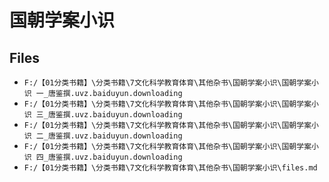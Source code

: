 # 国朝学案小识

## Files

- `F:/【01分类书籍】\分类书籍\7文化科学教育体育\其他杂书\国朝学案小识\国朝学案小识 一_唐鉴撰.uvz.baiduyun.downloading`
- `F:/【01分类书籍】\分类书籍\7文化科学教育体育\其他杂书\国朝学案小识\国朝学案小识 三_唐鉴撰.uvz.baiduyun.downloading`
- `F:/【01分类书籍】\分类书籍\7文化科学教育体育\其他杂书\国朝学案小识\国朝学案小识 二_唐鉴撰.uvz.baiduyun.downloading`
- `F:/【01分类书籍】\分类书籍\7文化科学教育体育\其他杂书\国朝学案小识\国朝学案小识 四_唐鉴撰.uvz.baiduyun.downloading`
- `F:/【01分类书籍】\分类书籍\7文化科学教育体育\其他杂书\国朝学案小识\files.md`
